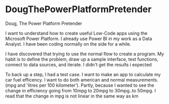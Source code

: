 # DougThePowerPlatformPretender
Doug, The Power Platform Pretender

I want to understand how to create useful Low-Code apps using the Microsoft Power Platform. I already use Power BI in my work as a Data Analyst. I have been coding normally on the side for a while. 

I have discovered that trying to use the normal flow to create a program. My habit is to define the problem, draw up a sample interface, test functions, connect to data sources, and iterate. 
I didn't get the results i expected 

To back up a step, I had a test case. I want to make an app to calculate my car fuel efficency. I want to do both american and normal measurements. (mpg and 'litres per 100 kilometer'). Partly, because I wanted to see the change in efficiency going from 10mpg to 20mpg to 30mpg..to 50mpg. I read that the change in mpg is not linear in the same way as km
